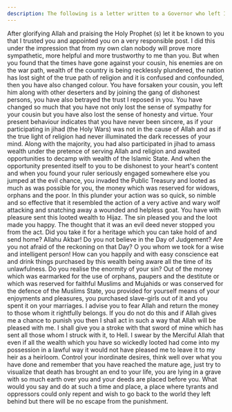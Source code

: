 ```yaml
---
description: The following is a letter written to a Governor who left Imam Ali (a) and ran away with Public Treasury, this man was a cousin of Imam Ali (a) and was his confidant. Some historians say that he was Ab...
---
```


After glorifying Allah and praising the Holy Prophet (s) let it be known to you that I trusted 
you and appointed you on a very responsible post. I did this under the impression that from 
my own clan nobody will prove more sympathetic, more helpful and more trustworthy to me 
than you. 
But when you found that the times have gone against your cousin, his enemies are on the war 
path, wealth of the country is being recklessly plundered, the nation has lost sight of the true 
path of religion and it is confused and confounded, then you have also changed colour. You 
have forsaken your cousin, you left him along with other deserters and by joining the gang of 
dishonest persons, you have also betrayed the trust I reposed in you. 
You have changed so much that you have not only lost the sense of sympathy for your cousin 
but you have also lost the sense of honesty and virtue. 
Your present behaviour indicates that you have never been sincere, as if your participating in 
jihad (the Holy Wars) was not in the cause of Allah and as if the true light of religion had 
never illuminated the dark recesses of your mind. Along with the majority, you had also 
participated in jihad to amass wealth under the pretence of serving Allah and religion and 
awaited opportunities to decamp with wealth of the Islamic State. And when the opportunity 
presented itself to you to be dishonest to your heart's content and when you found your ruler 
seriously engaged somewhere else you jumped at the evil chance, you invaded the Public 
Treasury and looted as much as was possible for you, the money which was reserved for 
widows, orphans and the poor. 
In this plunder your action was so quick, so nimble and so effective that it resembled the 
action of a very active and wary wolf attacking and snatching away a wounded and helpless 
goat. 
You have with pleasure sent this looted wealth to Hijaz. 
The sin pleased you and the loot made you happy. The thought that it was an evil deed never 
stopped you from the act. Did you take it for a heritage which you can take hold of and send 
home? Allahu Akbar! Do you not believe in the Day of Judgement? Are you not afraid of the 
reckoning on that Day? 
O you whom we took for a wise and intelligent person! How can you happily and with easy 
conscience eat and drink things purchased by this wealth being aware all the time of its 
unlawfulness. Do you realise the enormity of your sin? Out of the money which was 
earmarked for the use of orphans, paupers and the destitute or which was reserved for faithful 
Muslims and Mujahids or was conserved for the defence of the Muslims State, you provided 
for yourself means of your enjoyments and pleasures, you purchased slave-girls out of it and 
you spent it on your marriages. 
I advise you to fear Allah and return the money to those whom it rightfully belongs. 
If you do not do this and if Allah gives me a chance to punish you then I shall act in such a 
way that Allah will be pleased with me. I shall give you a stroke with that sword of mine 
which has sent all those whom I struck with it, to Hell. I swear by the Merciful Allah that 
even if all the wealth which you have so wickedly looted had come into my possession in a 
lawful way it would not have pleased me to leave it to my heir as a heirloom. 
Control your inordinate desires, think well over what you have done and remember that you 
have reached the mature age, just try to visualize that death has brought an end to your life, 
you are lying in a grave with so much earth over you and your deeds are placed before you. 
What would you say and do at such a time and place, a place where tyrants and oppressors 
could only repent and wish to go back to the world they left behind but there will be no 
escape from the punishment.